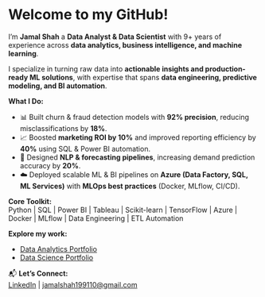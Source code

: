 #  Welcome to my GitHub!  

I’m **Jamal Shah** a **Data Analyst & Data Scientist** with 9+ years of experience across **data analytics, business intelligence, and machine learning**.  

I specialize in turning raw data into **actionable insights and production-ready ML solutions**, with expertise that spans **data engineering, predictive modeling, and BI automation**.  

 **What I Do:**  
- 📊 Built churn & fraud detection models with **92% precision**, reducing misclassifications by **18%**.  
- 📈 Boosted **marketing ROI by 10%** and improved reporting efficiency by **40%** using SQL & Power BI automation.  
- 🤖 Designed **NLP & forecasting pipelines**, increasing demand prediction accuracy by **20%**.  
- ☁️ Deployed scalable ML & BI pipelines on **Azure (Data Factory, SQL, ML Services)** with **MLOps best practices** (Docker, MLflow, CI/CD).  

 **Core Toolkit:**  
Python | SQL | Power BI | Tableau | Scikit-learn | TensorFlow | Azure | Docker | MLflow | Data Engineering | ETL Automation  

 **Explore my work:**  
- [Data Analytics Portfolio](link-to-your-analytics-repo)  
- [Data Science Portfolio](link-to-your-ds-repo)  

📬 **Let’s Connect:**  
[LinkedIn](https://www.linkedin.com/in/jamal-shah24/) | jamalshah199110@gmail.com
